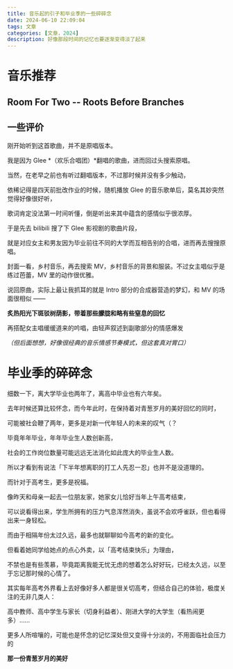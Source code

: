 ```yaml
---
title: 音乐起的引子和毕业季的一些碎碎念
date: 2024-06-10 22:09:04
tags: 文章
categories: [文章，2024]
description: 好像那段时间的记忆也要逐渐变得淡了起来
---
```


# 音乐推荐

## Room For Two -- Roots Before Branches

<link rel="stylesheet" href="/dist/APlayer.min.css">

<script src="/dist/APlayer.min.js"></script>

<div class="aplayer" data-id="573262585" data-server="netease" data-type="song"></div>

<script src="/dist/Meting.min.js"></script>

## 一些评价

刚开始听到这首歌曲，并不是原唱版本。

我是因为 Glee *（欢乐合唱团）*翻唱的歌曲，进而回过头搜索原唱。

当然，在老早之前也有听过翻唱版本，不过那时候并没有多少触动，

依稀记得是四天前批改作业的时候，随机播放 Glee 的音乐歌单后，莫名其妙突然觉得好像很好听，

歌词肯定没法第一时间听懂，倒是听出来其中蕴含的感情似乎很浓厚。

于是先去 bilibili 搜了下 Glee 影视剧的歌曲片段，

就是对应女主和男友因为毕业前往不同的大学而互相告别的合唱，进而再去搜搜原唱。

封面一看，乡村音乐，再去搜索 MV，乡村音乐的背景和服装。不过女主唱似乎是练过芭蕾，MV 里的动作很优雅。

说回原曲，实际上最让我抓耳的就是 Intro 部分的合成器营造的梦幻，和 MV 的场面很相似 ——

**炙热阳光下斑驳树荫影，带着那些朦胧和略有些窒息的回忆**

再搭配女主唱缓缓道来的吟唱，由轻声叙述到副歌部分的情感爆发

*（但后面想想，好像很经典的音乐情感节奏模式，但这套真对胃口）*

# 毕业季的碎碎念

细数一下，离大学毕业也两年了，离高中毕业也有六年矣。

去年时候还算比较怀念，而今年此时，在保持着对青葱岁月的美好回忆的同时，

可能被社会鞭了两年，更多是对新一代年轻人的未来的叹气（？

毕竟年年毕业，年年毕业生人数创新高，

社会的工作岗位数量可能远远无法消化如此庞大的毕业生人数。

所以才看到有说法「下半年想离职的打工人先忍一忍」也并不是没道理的。

而针对于高考生，更多是祝福。

像昨天和母亲一起去一位朋友家，她家女儿恰好当年上午高考结束，

可以说看得出来，学生所拥有的压力气息浑然消失，虽说不会欢呼雀跃，但也看得出来一身轻松。

而由于相隔年份太过久远，最多也就聊聊如今高考的新的变化。

但看着她同学给她点的点心外卖，以「高考结束快乐」为理由，

不禁也是有些羡慕，毕竟距离我能无忧无虑的想着怎么好好玩，已经太久远，以至于忘记那时候的心情了。

其实每年高考外界看上去好像好多人都是很关切高考，但结合自己的体验，极度关注的无非几类人：

高中教师、高中学生与家长（切身利益者）、刚进大学的大学生（看热闹更多）……

更多人所喧嚷的，可能也是怀念的记忆深处但又变得十分淡的，不用面临社会压力的

**那一份青葱岁月的美好**